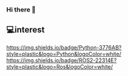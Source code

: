 ### Hi there 👋
## 💻interest
<https://img.shields.io/badge/Python-3776AB?style=plastic&logo=Python&logoColor=white/> <https://img.shields.io/badge/ROS2-22314E?style=plastic&logo=Ros&logoColor=white/>

<!--
**TimesNewRomann/TimesNewRomann** is a ✨ _special_ ✨ repository because its `README.md` (this file) appears on your GitHub profile.

Here are some ideas to get you started:

- 🔭 I’m currently working on ...
- 🌱 I’m currently learning ...
- 👯 I’m looking to collaborate on ...
- 🤔 I’m looking for help with ...
- 💬 Ask me about ...
- 📫 How to reach me: ...
- 😄 Pronouns: ...
- ⚡ Fun fact: ...
-->
